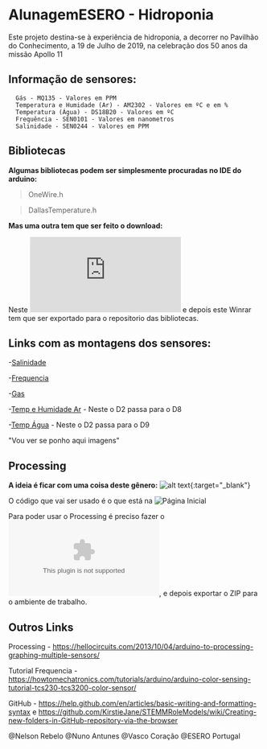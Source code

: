 # AlunagemESERO - Hidroponia
  Este projeto destina-se à experiência de hidroponia, a decorrer no Pavilhão do Conhecimento, a 19 de Julho de 2019, na celebração dos 50 anos da missão Apollo 11
## Informação de sensores:
```
  Gás - MQ135 - Valores em PPM
  Temperatura e Humidade (Ar) - AM2302 - Valores em ºC e em %
  Temperatura (Água) - DS18B20 - Valores em ºC
  Frequência - SEN0101 - Valores em nanometros
  Salinidade - SEN0244 - Valores em PPM
```
  
 ## Bibliotecas
  
**Algumas bibliotecas podem ser simplesmente procuradas no IDE do arduino:**
> OneWire.h

> DallasTemperature.h


**Mas uma outra tem que ser feito o download:**

Neste ![link](https://www.electroschematics.com/wp-content/uploads/2015/02/DHT.rar) e depois este Winrar tem que ser exportado para o repositorio das bibliotecas.







 ## Links com as montagens dos sensores:

-[Salinidade](https://wiki.dfrobot.com/Gravity__Analog_TDS_Sensor___Meter_For_Arduino_SKU__SEN0244)

-[Frequencia](https://wiki.dfrobot.com/TCS3200_Color_Sensor__SKU_SEN0101_#target_3)

-[Gas](https://portal.vidadesilicio.com.br/sensor-de-gas-mq-135/)

-[Temp e Humidade Ar](https://www.electroschematics.com/11291/arduino-dht22-am2302-tutorial-library/) - Neste o D2 passa para o D8


-[Temp Água](https://create.arduino.cc/projecthub/TheGadgetBoy/ds18b20-digital-temperature-sensor-and-arduino-9cc806) - Neste o D2 passa para o D9

"Vou ver se ponho aqui imagens"





## Processing
**A ideia é ficar com uma coisa deste gênero:**
![alt text](https://i.imgur.com/6xdFLSC.jpg){:target="_blank"}


O código que vai ser usado é o que está na ![Página Inicial](https://github.com/njrebelo/AlunagemESERO/blob/Codigos/Ecra_Alunagem_Final_2.pde)


Para poder usar o Processing é preciso fazer o ![download](http://download.processing.org/processing-3.5.3-windows64.zip), e depois exportar o ZIP para o ambiente de trabalho.

## Outros Links
Processing  - https://hellocircuits.com/2013/10/04/arduino-to-processing-graphing-multiple-sensors/


Tutorial Frequencia - https://howtomechatronics.com/tutorials/arduino/arduino-color-sensing-tutorial-tcs230-tcs3200-color-sensor/


GitHub - https://help.github.com/en/articles/basic-writing-and-formatting-syntax e https://github.com/KirstieJane/STEMMRoleModels/wiki/Creating-new-folders-in-GitHub-repository-via-the-browser


@Nelson Rebelo @Nuno Antunes @Vasco Coração @ESERO Portugal
